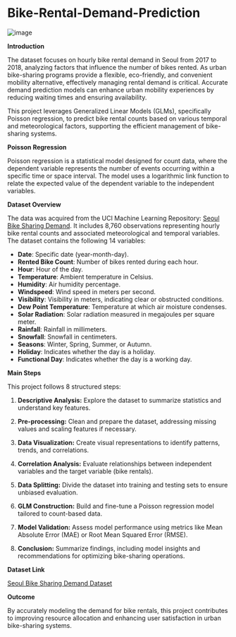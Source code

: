 # Bike-Rental-Demand-Prediction

![image](https://github.com/user-attachments/assets/48a86775-f0e8-4144-96db-b5ef49d9a3f6)

**Introduction**

The dataset focuses on hourly bike rental demand in Seoul from 2017 to 2018, analyzing factors that influence the number of bikes rented. As urban bike-sharing programs provide a flexible, eco-friendly, and convenient mobility alternative, effectively managing rental demand is critical. Accurate demand prediction models can enhance urban mobility experiences by reducing waiting times and ensuring availability.

This project leverages Generalized Linear Models (GLMs), specifically Poisson regression, to predict bike rental counts based on various temporal and meteorological factors, supporting the efficient management of bike-sharing systems.

**Poisson Regression**

Poisson regression is a statistical model designed for count data, where the dependent variable represents the number of events occurring within a specific time or space interval. The model uses a logarithmic link function to relate the expected value of the dependent variable to the independent variables.

**Dataset Overview**

The data was acquired from the UCI Machine Learning Repository: [Seoul Bike Sharing Demand](https://archive.ics.uci.edu/dataset/560/seoul+bike+sharing+demand). It includes 8,760 observations representing hourly bike rental counts and associated meteorological and temporal variables. The dataset contains the following 14 variables:

- **Date**: Specific date (year-month-day).
- **Rented Bike Count**: Number of bikes rented during each hour.
- **Hour**: Hour of the day.
- **Temperature**: Ambient temperature in Celsius.
- **Humidity**: Air humidity percentage.
- **Windspeed**: Wind speed in meters per second.
- **Visibility**: Visibility in meters, indicating clear or obstructed conditions.
- **Dew Point Temperature**: Temperature at which air moisture condenses.
- **Solar Radiation**: Solar radiation measured in megajoules per square meter.
- **Rainfall**: Rainfall in millimeters.
- **Snowfall**: Snowfall in centimeters.
- **Seasons**: Winter, Spring, Summer, or Autumn.
- **Holiday**: Indicates whether the day is a holiday.
- **Functional Day**: Indicates whether the day is a working day.

**Main Steps**

This project follows 8 structured steps:

1. **Descriptive Analysis:** Explore the dataset to summarize statistics and understand key features.
   
2. **Pre-processing:** Clean and prepare the dataset, addressing missing values and scaling features if necessary.

3. **Data Visualization:** Create visual representations to identify patterns, trends, and correlations.

4. **Correlation Analysis:** Evaluate relationships between independent variables and the target variable (bike rentals).

5. **Data Splitting:** Divide the dataset into training and testing sets to ensure unbiased evaluation.

6. **GLM Construction:** Build and fine-tune a Poisson regression model tailored to count-based data.

7. **Model Validation:** Assess model performance using metrics like Mean Absolute Error (MAE) or Root Mean Squared Error (RMSE).

8. **Conclusion:** Summarize findings, including model insights and recommendations for optimizing bike-sharing operations.

**Dataset Link**

[Seoul Bike Sharing Demand Dataset](https://archive.ics.uci.edu/dataset/560/seoul+bike+sharing+demand)

**Outcome**

By accurately modeling the demand for bike rentals, this project contributes to improving resource allocation and enhancing user satisfaction in urban bike-sharing systems.

